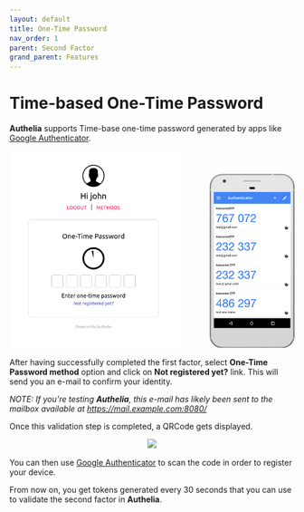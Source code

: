 ```yaml
---
layout: default
title: One-Time Password
nav_order: 1
parent: Second Factor
grand_parent: Features
---
```


# Time-based One-Time Password

**Authelia** supports Time-base one-time password generated by apps like [Google Authenticator].

<p align="center">
  <img src="../../images/2FA-TOTP.png" width="300">
  <img src="../../images/google-authenticator.png" width="150" class="no-border" style="margin-left: 50px">
</p>


After having successfully completed the first factor, select **One-Time Password method**
option and click on **Not registered yet?** link. This will send you an e-mail to confirm
your identity.

*NOTE: If you're testing **Authelia**, this e-mail has likely been sent to the mailbox available at https://mail.example.com:8080/*

Once this validation step is completed, a QRCode gets displayed.

<p align="center">
  <img src="../../images/REGISTER-TOTP.png" width="400">
</p>

You can then use [Google Authenticator] to scan the code in order to register your device.

From now on, you get tokens generated every 30 seconds that
you can use to validate the second factor in **Authelia**.



[Google Authenticator]: https://google-authenticator.com/